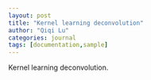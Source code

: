 ```yaml
---
layout: post
title: "Kernel learning deconvolution"
author: "Qiqi Lu"
categories: journal
tags: [documentation,sample]
---
```


Kernel learning deconvolution.